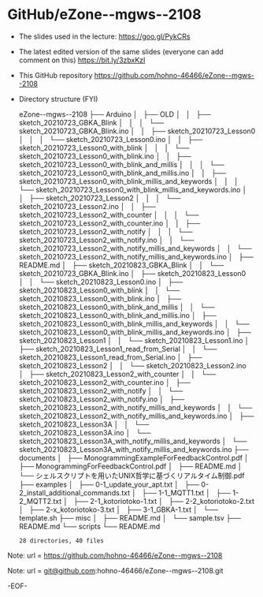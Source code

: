# GitHub/eZone--mgws--2108


* The slides used in the lecture:
  https://goo.gl/PykCRs

* The latest edited version of the same slides (everyone can add comment on this)
  https://bit.ly/3zbxKzI

* This GitHub repository
  https://github.com/hohno-46466/eZone--mgws--2108


* Directory structure (FYI)

     eZone--mgws--2108
      ├── Arduino
      │   ├── OLD
      │   │   ├── sketch_20210723_GBKA_Blink
      │   │   │   └── sketch_20210723_GBKA_Blink.ino
      │   │   ├── sketch_20210723_Lesson0
      │   │   │   └── sketch_20210723_Lesson0.ino
      │   │   ├── sketch_20210723_Lesson0_with_blink
      │   │   │   └── sketch_20210723_Lesson0_with_blink.ino
      │   │   ├── sketch_20210723_Lesson0_with_blink_and_millis
      │   │   │   └── sketch_20210723_Lesson0_with_blink_and_millis.ino
      │   │   ├── sketch_20210723_Lesson0_with_blink_millis_and_keywords
      │   │   │   └── sketch_20210723_Lesson0_with_blink_millis_and_keywords.ino
      │   │   ├── sketch_20210723_Lesson2
      │   │   │   └── sketch_20210723_Lesson2.ino
      │   │   ├── sketch_20210723_Lesson2_with_counter
      │   │   │   └── sketch_20210723_Lesson2_with_counter.ino
      │   │   ├── sketch_20210723_Lesson2_with_notify
      │   │   │   └── sketch_20210723_Lesson2_with_notify.ino
      │   │   └── sketch_20210723_Lesson2_with_notify_millis_and_keywords
      │   │       └── sketch_20210723_Lesson2_with_notify_millis_and_keywords.ino
      │   ├── README.md
      │   ├── sketch_20210823_GBKA_Blink
      │   │   └── sketch_20210723_GBKA_Blink.ino
      │   ├── sketch_20210823_Lesson0
      │   │   └── sketch_20210823_Lesson0.ino
      │   ├── sketch_20210823_Lesson0_with_blink
      │   │   └── sketch_20210823_Lesson0_with_blink.ino
      │   ├── sketch_20210823_Lesson0_with_blink_and_millis
      │   │   └── sketch_20210823_Lesson0_with_blink_and_millis.ino
      │   ├── sketch_20210823_Lesson0_with_blink_millis_and_keywords
      │   │   └── sketch_20210823_Lesson0_with_blink_millis_and_keywords.ino
      │   ├── sketch_20210823_Lesson1
      │   │   └── sketch_20210823_Lesson1.ino
      │   ├── sketch_20210823_Lesson1_read_from_Serial
      │   │   └── sketch_20210823_Lesson1_read_from_Serial.ino
      │   ├── sketch_20210823_Lesson2
      │   │   └── sketch_20210823_Lesson2.ino
      │   ├── sketch_20210823_Lesson2_with_counter
      │   │   └── sketch_20210823_Lesson2_with_counter.ino
      │   ├── sketch_20210823_Lesson2_with_notify
      │   │   └── sketch_20210823_Lesson2_with_notify.ino
      │   ├── sketch_20210823_Lesson2_with_notify_millis_and_keywords
      │   │   └── sketch_20210823_Lesson2_with_notify_millis_and_keywords.ino
      │   ├── sketch_20210823_Lesson3A
      │   │   └── sketch_20210823_Lesson3A.ino
      │   └── sketch_20210823_Lesson3A_with_notify_millis_and_keywords
      │       └── sketch_20210823_Lesson3A_with_notify_millis_and_keywords.ino
      ├── documents
      │   ├── MonogrammingExampleForFeedbackControl.pdf
      │   ├── MonogrammingForFeedbackControl.pdf
      │   ├── README.md
      │   └── シェルスクリプトを用いたUNIX哲学に基づくリアルタイム制御.pdf
      ├── examples
      │   ├── 0-1_update_your_apt.txt
      │   ├── 0-2_install_additional_commands.txt
      │   ├── 1-1_MQTT1.txt
      │   ├── 1-2_MQTT2.txt
      │   ├── 2-1_kotoriotoko-1.txt
      │   ├── 2-2_kotoriotoko-2.txt
      │   ├── 2-x_kotoriotoko-3.txt
      │   ├── 3-1_GBKA-1.txt
      │   └── template.sh
      ├── misc
      │   ├── README.md
      │   └── sample.tsv
      ├── README.md
      └── scripts
          └── README.md
 
      28 directories, 40 files

Note: 	url = https://github.com/hohno-46466/eZone--mgws--2108

Note:   url = git@github.com:hohno-46466/eZone--mgws--2108.git

-EOF-
